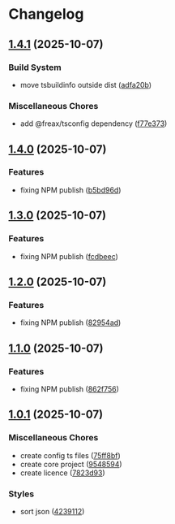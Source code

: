 # Changelog

## [1.4.1](https://github.com/freax-io/freax/compare/core-v1.4.0...core-v1.4.1) (2025-10-07)


### Build System

* move tsbuildinfo outside dist ([adfa20b](https://github.com/freax-io/freax/commit/adfa20bd3d86f1b279e6dac083ba1d18cbe5302f))


### Miscellaneous Chores

* add @freax/tsconfig dependency ([f77e373](https://github.com/freax-io/freax/commit/f77e373e523dff65b3a4db85f1049bc6c52ca2f3))

## [1.4.0](https://github.com/freax-io/freax/compare/core-v1.3.0...core-v1.4.0) (2025-10-07)


### Features

* fixing NPM publish ([b5bd96d](https://github.com/freax-io/freax/commit/b5bd96dd3b6554b872b09e3478e6080d4c0bb721))

## [1.3.0](https://github.com/freax-io/freax/compare/core-v1.2.0...core-v1.3.0) (2025-10-07)


### Features

* fixing NPM publish ([fcdbeec](https://github.com/freax-io/freax/commit/fcdbeec5b4d69bf369bd9cb7cb38175922c9a9db))

## [1.2.0](https://github.com/freax-io/freax/compare/core-v1.1.0...core-v1.2.0) (2025-10-07)


### Features

* fixing NPM publish ([82954ad](https://github.com/freax-io/freax/commit/82954ad211b64247cdd1312ce305d3f79c7c43e1))

## [1.1.0](https://github.com/freax-io/freax/compare/core-v1.0.1...core-v1.1.0) (2025-10-07)


### Features

* fixing NPM publish ([862f756](https://github.com/freax-io/freax/commit/862f7566f9c7e9d6e008ccc694f71ea9949cd0bd))

## [1.0.1](https://github.com/freax-io/freax/compare/core-v1.0.0...core-v1.0.1) (2025-10-07)


### Miscellaneous Chores

* create config ts files ([75ff8bf](https://github.com/freax-io/freax/commit/75ff8bf6e4d601bcef34aa395e1f87b7d08a1100))
* create core project ([9548594](https://github.com/freax-io/freax/commit/9548594a0764d3f9a47a2640f9ad33ce30d3aa39))
* create licence ([7823d93](https://github.com/freax-io/freax/commit/7823d93dc936c4aca921d76b6a415411feb5bc4f))


### Styles

* sort json ([4239112](https://github.com/freax-io/freax/commit/423911260047525b5254643e93e58fb1a1d252cf))
